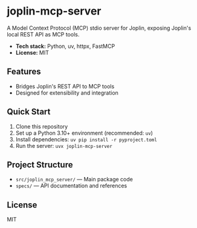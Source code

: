 # joplin-mcp-server

A Model Context Protocol (MCP) stdio server for Joplin, exposing Joplin's local REST API as MCP tools.

- **Tech stack:** Python, uv, httpx, FastMCP
- **License:** MIT

## Features
- Bridges Joplin's REST API to MCP tools
- Designed for extensibility and integration

## Quick Start
1. Clone this repository
2. Set up a Python 3.10+ environment (recommended: `uv`)
3. Install dependencies: `uv pip install -r pyproject.toml`
4. Run the server: `uvx joplin-mcp-server`

## Project Structure
- `src/joplin_mcp_server/` — Main package code
- `specs/` — API documentation and references

## License
MIT
